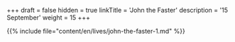 +++
draft = false
hidden = true
linkTitle = 'John the Faster'
description = '15 September'
weight = 15
+++

{{% include file="content/en/lives/john-the-faster-1.md" %}}
